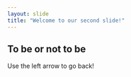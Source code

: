 ```yaml
---
layout: slide
title: "Welcome to our second slide!"
---
```

## To be or not to be
Use the left arrow to go back!
